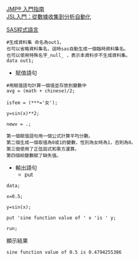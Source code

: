 [JMP® 入門指南](https://www.jmp.com/zh_tw/events/ondemand/non-series/getting-started-with-jmp/watch.html#formsuccess)  
[JSL入門：從數據收集到分析自動化](https://www.jmp.com/zh_tw/events/ondemand/non-series/jsl-introduction/watch.html#formsuccess)  

[SAS程式語言](https://www.diklearn.com/a/202101/58525.html)  
```
#生成資料集 命名為out1，
也可以省略資料集名，這時sas自動生成一個臨時資料集名。
也可以使用特殊名字_null_ ，表示本資料步不生成資料集。
data out1;
```

- 賦值語句
```
#用賦值語句計算一個值並存放到變數中
avg = (math + chinese)/2;

isfem = (***='女');

y=sin(x)**2;

newv = .;

第一個賦值語句用一個公式計算平均分數。
第二個生成一個取值為0或1的變數，性別為女時為1，否則為0。
第三個使用了正弦函式和乘方運算。
第四個給變數賦了缺失值。
```

- 輸出語句
  - put
```
data;

x=0.5;

y=sin(x);

put 'sine function value of ' x 'is ' y;

run;
```
  顯示結果
```
sine function value of 0.5 is 0.4794255386
```

